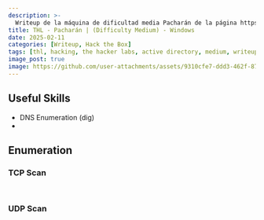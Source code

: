 ```yaml
---
description: >-
  Writeup de la máquina de dificultad media Pacharán de la página https://thehackerslabs.com
title: THL - Pacharán | (Difficulty Medium) - Windows
date: 2025-02-11
categories: [Writeup, Hack the Box]
tags: [thl, hacking, the hacker labs, active directory, medium, writeup, redteam, pentesting]
image_post: true
image: https://github.com/user-attachments/assets/9310cfe7-ddd3-462f-8773-c97fcdf56699
---
```


## Useful Skills

* DNS Enumeration (dig)
* 

## Enumeration

### TCP Scan

 ```bash

```

```bash

```

### UDP Scan

 ```bash

```
